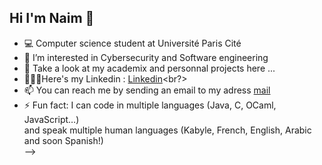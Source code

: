 ## Hi I'm Naim 👋


- 💻 Computer science student at Université Paris Cité<br/>
- 🔐 I’m interested in Cybersecurity and Software engineering <br/>
- 👾 Take a look at my academix and personnal projects here ... <br/>
- 👨🏻‍💻Here's my Linkedin : [Linkedin](https://www.linkedin.com/in/naïm-cherchour-501711238)<br?>
- 📫 You can reach me by sending an email to my adress [mail]()<br/>
- ⚡ Fun fact: I can code in multiple languages (Java, C, OCaml, JavaScript…) </br>
                and speak multiple human languages (Kabyle, French, English, Arabic and soon Spanish!)<br/>
-->
